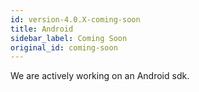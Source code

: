 ```yaml
---
id: version-4.0.X-coming-soon
title: Android
sidebar_label: Coming Soon
original_id: coming-soon
---
```



We are actively working on an Android sdk.